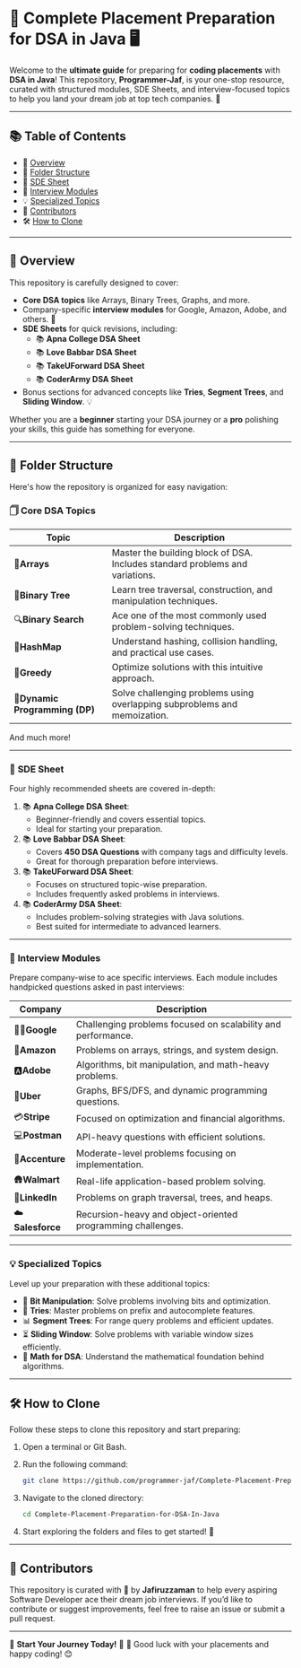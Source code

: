 # 🚀 Complete Placement Preparation for DSA in Java 🖥️

Welcome to the **ultimate guide** for preparing for **coding placements** with **DSA in Java**! This repository, **Programmer-Jaf**, is your one-stop resource, curated with structured modules, SDE Sheets, and interview-focused topics to help you land your dream job at top tech companies. 💼

---

## 📚 **Table of Contents**

- 🌟 [Overview](#-overview)
- 📂 [Folder Structure](#-folder-structure)
- 📝 [SDE Sheet](#-sde-sheet)
- 🎯 [Interview Modules](#-interview-modules)
- 💡 [Specialized Topics](#-specialized-topics)
- 🤝 [Contributors](#-contributors)
- 🛠️ [How to Clone](#%EF%B8%8F-how-to-clone)

---

## 🌟 **Overview**

This repository is carefully designed to cover:

- **Core DSA topics** like Arrays, Binary Trees, Graphs, and more.
- Company-specific **interview modules** for Google, Amazon, Adobe, and others. 🏢
- **SDE Sheets** for quick revisions, including:
    - 📚 **Apna College DSA Sheet**
    - 📚 **Love Babbar DSA Sheet**
    - 📚 **TakeUForward DSA Sheet**
    - 📚 **CoderArmy DSA Sheet**
- Bonus sections for advanced concepts like **Tries**, **Segment Trees**, and **Sliding Window**. 💡

Whether you are a **beginner** starting your DSA journey or a **pro** polishing your skills, this guide has something for everyone.

---

## 📂 **Folder Structure**

Here's how the repository is organized for easy navigation:

### 🗍️ **Core DSA Topics**

| Topic                                | Description                                                                  |
| ------------------------------------ | ---------------------------------------------------------------------------- |
| 📁**Arrays**                   | Master the building block of DSA. Includes standard problems and variations. |
| 🌲**Binary Tree**              | Learn tree traversal, construction, and manipulation techniques.             |
| 🔍**Binary Search**            | Ace one of the most commonly used problem-solving techniques.                |
| 🔑**HashMap**                  | Understand hashing, collision handling, and practical use cases.             |
| 🔧**Greedy**                   | Optimize solutions with this intuitive approach.                             |
| 🤑**Dynamic Programming (DP)** | Solve challenging problems using overlapping subproblems and memoization.    |

And much more!

---

### 📝 **SDE Sheet**

Four highly recommended sheets are covered in-depth:

1. 📚 **Apna College DSA Sheet**:
    - Beginner-friendly and covers essential topics.
    - Ideal for starting your preparation.
2. 📚 **Love Babbar DSA Sheet**:
    - Covers **450 DSA Questions** with company tags and difficulty levels.
    - Great for thorough preparation before interviews.
3. 📚 **TakeUForward DSA Sheet**:
    - Focuses on structured topic-wise preparation.
    - Includes frequently asked problems in interviews.
4. 📚 **CoderArmy DSA Sheet**:
    - Includes problem-solving strategies with Java solutions.
    - Best suited for intermediate to advanced learners.

---

### 🎯 **Interview Modules**

Prepare company-wise to ace specific interviews. Each module includes handpicked questions asked in past interviews:

| Company                  | Description                                                  |
| ------------------------ | ------------------------------------------------------------ |
| 🧑‍💻**Google**   | Challenging problems focused on scalability and performance. |
| 🛒**Amazon**       | Problems on arrays, strings, and system design.              |
| 🅰️**Adobe**      | Algorithms, bit manipulation, and math-heavy problems.       |
| 🚕**Uber**         | Graphs, BFS/DFS, and dynamic programming questions.          |
| 💳**Stripe**       | Focused on optimization and financial algorithms.            |
| 💻**Postman**      | API-heavy questions with efficient solutions.                |
| 💼**Accenture**    | Moderate-level problems focusing on implementation.          |
| 🛖️**Walmart**    | Real-life application-based problem solving.                 |
| 🔗**LinkedIn**     | Problems on graph traversal, trees, and heaps.               |
| ☁️**Salesforce** | Recursion-heavy and object-oriented programming challenges.  |

---

### 💡 **Specialized Topics**

Level up your preparation with these additional topics:

- 🌟 **Bit Manipulation**: Solve problems involving bits and optimization.
- 📘 **Tries**: Master problems on prefix and autocomplete features.
- 📊 **Segment Trees**: For range query problems and efficient updates.
- ⏳ **Sliding Window**: Solve problems with variable window sizes efficiently.
- 🤺 **Math for DSA**: Understand the mathematical foundation behind algorithms.

---

## 🛠️ **How to Clone**

Follow these steps to clone this repository and start preparing:

1. Open a terminal or Git Bash.
2. Run the following command:

   ```bash
   git clone https://github.com/programmer-jaf/Complete-Placement-Preparation-for-DSA-in-Java.git
   ```
3. Navigate to the cloned directory:

   ```bash
   cd Complete-Placement-Preparation-for-DSA-In-Java
   ```
4. Start exploring the folders and files to get started! 🎉

---

## 🤝 **Contributors**

This repository is curated with 💙 by **Jafiruzzaman** to help every aspiring Software Developer ace their dream job interviews. If you’d like to contribute or suggest improvements, feel free to raise an issue or submit a pull request.

---

🔗 **Start Your Journey Today!** 🚀
💼 Good luck with your placements and happy coding! 😊